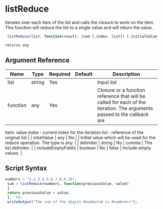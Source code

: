 # listReduce

Iterates over each item of the list and calls the closure to work on the item. This function will reduce the list to a single value and will return the value.

```javascript
 listReduce(list, function(result, item [,index, list]) [,initialValue, delimiter, includeEmptyFields])
```

```javascript
returns any
```

## Argument Reference

| Name | Type | Required | Default | Description |
| --- | --- | --- | --- | --- |
| list | string | Yes |  | Input list |
| function | any | Yes |  | Closure or a function reference that will be called for each of the iteration. The arguments passed to the callback are

item: value
index : current index for the iteration
list : reference of the original list |
| intialValue | any | No |  | Initial value which will be used for the reduce operation. The type is any. |
| delimiter | string | No | comma | The list delimiter. |
| includeEmptyFields | boolean | No | false | Include empty values. |

## Script Syntax

```javascript
numbers = "1,2,3,4,5,6,7,8,9,10"; 
 sum = listReduce(numbers, function(previousValue, value) 
 { 
 return previousValue + value; 
 },  0); 
 writeOutput("The sum of the digits #numbers# is #sum#<br>");
```
